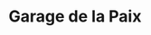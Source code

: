 ---
title: "Garage de la Paix"
url: /le-perreux-sur-marne/garage-de-la-paix/
shop: réparation de voitures
---